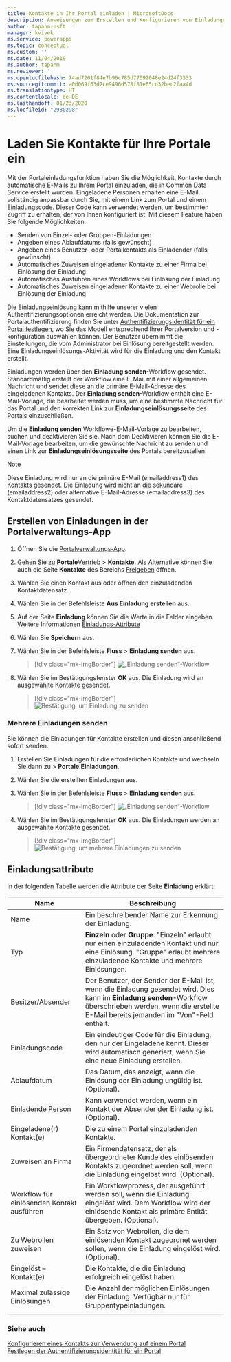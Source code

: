 ```yaml
---
title: Kontakte in Ihr Portal einladen | MicrosoftDocs
description: Anweisungen zum Erstellen und Konfigurieren von Einladungen in einem Portal.
author: tapanm-msft
manager: kvivek
ms.service: powerapps
ms.topic: conceptual
ms.custom: ''
ms.date: 11/04/2019
ms.author: tapanm
ms.reviewer: ''
ms.openlocfilehash: 74ad7201f84e7b96c785d77092048e24d24f3333
ms.sourcegitcommit: a0d069f63d2ce9496d578f81e65cd32bec2faa4d
ms.translationtype: HT
ms.contentlocale: de-DE
ms.lasthandoff: 01/23/2020
ms.locfileid: "2980298"
---
```

# <a name="invite-contacts-to-your-portals"></a>Laden Sie Kontakte für Ihre Portale ein

Mit der Portaleinladungsfunktion haben Sie die Möglichkeit, Kontakte durch automatische E-Mails zu Ihrem Portal einzuladen, die in Common Data Service erstellt wurden. Eingeladene Personen erhalten eine E-Mail, vollständig anpassbar durch Sie, mit einem Link zum Portal und einem Einladungscode. Dieser Code kann verwendet werden, um bestimmten Zugriff zu erhalten, der von Ihnen konfiguriert ist. Mit diesem Feature haben Sie folgende Möglichkeiten:

- Senden von Einzel- oder Gruppen-Einladungen
-   Angeben eines Ablaufdatums (falls gewünscht)
-   Angeben eines Benutzer- oder Portalkontakts als Einladender (falls gewünscht)
-   Automatisches Zuweisen eingeladener Kontakte zu einer Firma bei Einlösung der Einladung
-   Automatisches Ausführen eines Workflows bei Einlösung der Einladung
-   Automatisches Zuweisen eingeladener Kontakte zu einer Webrolle bei Einlösung der Einladung

Die Einladungseinlösung kann mithilfe unserer vielen Authentifizierungsoptionen erreicht werden. Die Dokumentation zur Portalauthentifizierung finden Sie unter [Authentifizierungsidentität für ein Portal festlegen](set-authentication-identity.md), wo Sie das Modell entsprechend Ihrer Portalversion und -konfiguration auswählen können. Der Benutzer übernimmt die Einstellungen, die vom Administrator bei Einlösung bereitgestellt werden. Eine Einladungseinlösungs-Aktivität wird für die Einladung und den Kontakt erstellt.

Einladungen werden über den **Einladung senden**-Workflow gesendet. Standardmäßig erstellt der Workflow eine E-Mail mit einer allgemeinen Nachricht und sendet diese an die primäre E-Mail-Adresse des eingeladenen Kontakts. Der **Einladung senden**-Workflow enthält eine E-Mail-Vorlage, die bearbeitet werden muss, um eine bestimmte Nachricht für das Portal und den korrekten Link zur **Einladungseinlösungsseite** des Portals einzuschließen.

Um die **Einladung senden** Workflowe-E-Mail-Vorlage zu bearbeiten, suchen und deaktivieren Sie sie. Nach dem Deaktivieren können Sie die E-Mail-Vorlage bearbeiten, um die gewünschte Nachricht zu senden und einen Link zur **Einladungseinlösungsseite** des Portals bereitzustellen.

> [!NOTE]
> Diese Einladung wird nur an die primäre E-Mail (emailaddress1) des Kontakts gesendet. Die Einladung wird nicht an die sekundäre (emailaddress2) oder alternative E-Mail-Adresse (emailaddress3) des Kontaktdatensatzes gesendet.

## <a name="create-invitations-from-portal-management-app"></a>Erstellen von Einladungen in der Portalverwaltungs-App

1.  Öffnen Sie die [Portalverwaltungs-App](configure-portal.md).

2.  Gehen Sie zu **Portale**Vertrieb  >  **Kontakte**.
    Als Alternative können Sie auch die Seite **Kontakte** des Bereichs [Freigeben](../manage-existing-portals.md#share) öffnen. 

3.  Wählen Sie einen Kontakt aus oder öffnen den einzuladenden Kontaktdatensatz.

4.  Wählen Sie in der Befehlsleiste **Aus Einladung erstellen** aus.

5.  Auf der Seite **Einladung** können Sie die Werte in die Felder eingeben. Weitere Informationen [Einladungs-Attribute](#invitation-attributes)

6.  Wählen Sie **Speichern** aus.

7.  Wählen Sie in der Befehlsleiste **Fluss**  >  **Einladung senden** aus.

    > [!div class="mx-imgBorder"]
    > ![„Einladung senden“-Workflow](../media/send-invitation-portal-app.png "„Einladung senden“-Workflow")

8.  Wählen Sie im Bestätigungsfenster **OK** aus. Die Einladung wird an ausgewählte Kontakte gesendet.

    > [!div class="mx-imgBorder"]
    > ![Bestätigung, um Einladung zu senden](../media/confirm-invitation-portal-app.png "Bestätigung, um Einladung zu senden")

### <a name="send-multiple-invitations"></a>Mehrere Einladungen senden

Sie können die Einladungen für Kontakte erstellen und diesen anschließend sofort senden.

1.  Erstellen Sie Einladungen für die erforderlichen Kontakte und wechseln Sie dann zu  > **Portale**.**Einladungen**.

2.  Wählen Sie die erstellten Einladungen aus.

3.  Wählen Sie in der Befehlsleiste **Fluss**  >  **Einladung senden** aus.

    > [!div class="mx-imgBorder"]
    > ![„Einladung senden“-Workflow](../media/send-invitation-portal-app.png "„Einladung senden“-Workflow")

4.  Wählen Sie im Bestätigungsfenster **OK** aus. Die Einladungen werden an ausgewählte Kontakte gesendet.

    > [!div class="mx-imgBorder"]
    > ![Bestätigung, um mehrere Einladungen zu senden](../media/confirm-multiple-invites-portal-app.png "Bestätigung, um mehrere Einladungen zu senden")

## <a name="invitation-attributes"></a>Einladungsattribute

In der folgenden Tabelle werden die Attribute der Seite **Einladung** erklärt:


|  Name    |    Beschreibung    |
|-------|------------|
|                 Name                  |                                                                                                      Ein beschreibender Name zur Erkennung der Einladung.                                                                                                      |
|                 Typ                  |                                             **Einzeln** oder **Gruppe**. "Einzeln" erlaubt nur einen einzuladenden Kontakt und nur eine Einlösung. "Gruppe" erlaubt mehrere einzuladende Kontakte und mehrere Einlösungen.                                              |
|             Besitzer/Absender              | Der Benutzer, der Sender der E-Mail ist, wenn die Einladung gesendet wird. Dies kann im **Einladung senden**-Workflow überschrieben werden, wenn die erstellte E-Mail bereits jemanden im "Von"-Feld enthält. |
|            Einladungscode            |                                                                 Ein eindeutiger Code für die Einladung, den nur der Eingeladene kennt. Dieser wird automatisch generiert, wenn Sie eine neue Einladung erstellen.                                                                  |
|              Ablaufdatum              |                                                                                     Das Datum, das anzeigt, wann die Einlösung der Einladung ungültig ist. (Optional).                                                                                     |
|                Einladende Person                |                                                                                               Kann verwendet werden, wenn ein Kontakt der Absender der Einladung ist. (Optional).                                                                                                |
|          Eingeladene(r) Kontakt(e)           |                                                                                                             Die zu einem Portal einzuladenden Kontakte.                                                                                                              |
|           Zuweisen an Firma           |                                                                        Ein Firmendatensatz, der als übergeordneter Kunde des einlösenden Kontakts zugeordnet werden soll, wenn die Einladung eingelöst wird. (Optional).                                                                        |
| Workflow für einlösenden Kontakt ausführen |                                                         Ein Workflowprozess, der ausgeführt werden soll, wenn die Einladung eingelöst wird. Dem Workflow wird der einlösende Kontakt als primäre Entität übergeben. (Optional).                                                          |
|          Zu Webrollen zuweisen          |                                                                               Ein Satz von Webrollen, die dem einlösenden Kontakt zugeordnet werden sollen, wenn die Einladung eingelöst wird. (Optional).                                                                                |
|          Eingelöst – Kontakt(e)          |                                                                                                   Die Kontakte, die die Einladung erfolgreich eingelöst haben.                                                                                                   |
|      Maximal zulässige Einlösungen      |                                                                                   Die Anzahl der möglichen Einlösungen der Einladung. Verfügbar nur für Gruppentypeinladungen.                                                                                   |
|                                       |                                                                                                                                                                                                                                                                    |

### <a name="see-also"></a>Siehe auch

[Konfigurieren eines Kontakts zur Verwendung auf einem Portal](configure-contacts.md)  
[Festlegen der Authentifizierungsidentität für ein Portal](set-authentication-identity.md)  
